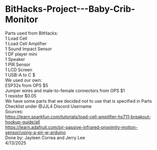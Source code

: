 # BitHacks-Project---Baby-Crib-Monitor
Parts used from BitHacks:<br/>
1 Load Cell <br/>
1 Load Cell Amplifier <br/>
1 Sound Impact Sensor <br/>
1 DF player mini <br/>
1 Speaker <br/>
1 PIR Sensor <br/>
1 LCD Screen <br/>
1 USB-A to C $<br/>
We used our own: <br/>
ESP32s from OPS $5 <br/>
Jumper wires and male-to-female connectors from OPS $1 <br/>
1 resistor $0.05<br/>
We have some parts that we decided not to use that is specified in Parts Checklist under @JJL4 Discord Username <br/>
Sources: <br/>
https://learn.sparkfun.com/tutorials/load-cell-amplifier-hx711-breakout-hookup-guide/all <br/>
https://learn.adafruit.com/pir-passive-infrared-proximity-motion-sensor/using-a-pir-w-arduino <br/>
Done by:
Jayleen Correa and
Jerry Lee <br/>
4/13/2025
